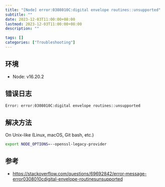 ```yaml
---
title: "[Node] error:0308010C:digital envelope routines::unsupported"
subtitle: ""
date: 2023-12-03T11:00:00+08:00
lastmod: 2023-12-03T11:00:00+08:00
description: ""

tags: []
categories: ["Troubleshooting"]
---
```


## 环境
- Node: v16.20.2

## 错误日志
```sh
Error: error:0308010C:digital envelope routines::unsupported
```

## 解决方法
On Unix-like (Linux, macOS, Git bash, etc.)
```sh
export NODE_OPTIONS=--openssl-legacy-provider
```

## 参考
- https://stackoverflow.com/questions/69692842/error-message-error0308010cdigital-envelope-routinesunsupported
